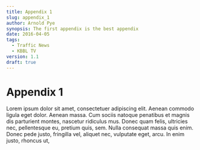 ```yaml
---
title: Appendix 1
slug: appendix_1
author: Arnold Pye
synopsis: The first appendix is the best appendix
date: 2016-04-05
tags:
  - Traffic News
  - KBBL TV
version: 1.1
draft: true
---
```


# Appendix 1

Lorem ipsum dolor sit amet, consectetuer adipiscing elit. Aenean commodo
ligula eget dolor. Aenean massa. Cum sociis natoque penatibus et magnis dis
parturient montes, nascetur ridiculus mus. Donec quam felis, ultricies nec,
pellentesque eu, pretium quis, sem. Nulla consequat massa quis enim. Donec
pede justo, fringilla vel, aliquet nec, vulputate eget, arcu. In enim justo,
rhoncus ut,
